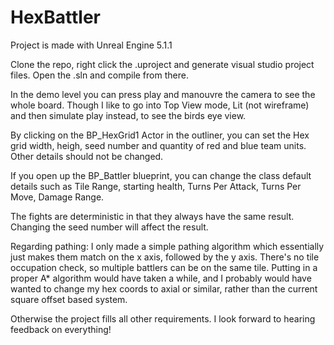 # HexBattler

Project is made with Unreal Engine 5.1.1

Clone the repo, right click the .uproject and generate visual studio project files.
Open the .sln and compile from there.

In the demo level you can press play and manouvre the camera to see the whole board.
Though I like to go into Top View mode, Lit (not wireframe) and then simulate play instead, to see the birds eye view.

By clicking on the BP_HexGrid1 Actor in the outliner, you can set the Hex grid width, heigh, seed number and quantity of red and blue team units. Other details should not be changed.

If you open up the BP_Battler blueprint, you can change the class default details such as Tile Range, starting health, Turns Per Attack, Turns Per Move, Damage Range.

The fights are deterministic in that they always have the same result. Changing the seed number will affect the result.

Regarding pathing:
I only made a simple pathing algorithm which essentially just makes them match on the x axis, followed by the y axis. There's no tile occupation check, so multiple battlers can be on the same tile.
Putting in a proper A* algorithm would have taken a while, and I probably would have wanted to change my hex coords to axial or similar, rather than the current square offset based system.

Otherwise the project fills all other requirements. I look forward to hearing feedback on everything!

